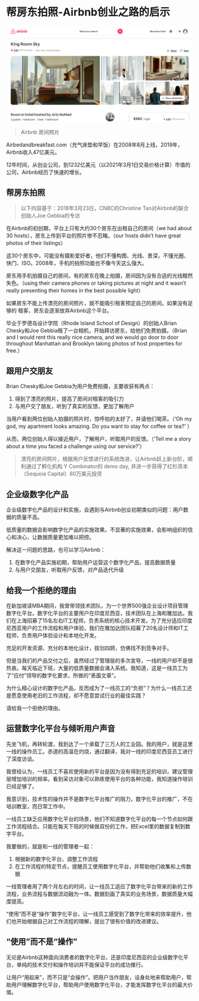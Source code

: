 # 帮房东拍照-Airbnb创业之路的启示

![room](./airbnb/room.png)
> Airbnb 房间照片

Airbedandbreakfast.com（充气床垫和早饭）在2008年8月上线，2019年，Airbnb收入47亿美元。

12年时间，从创业公司，到1232亿美元（以2021年3月1日交易价格计算）市值的公司，Airbnb经历了快速的增长。


## 帮房东拍照

> 以下内容基于：2018年3月23日，CNBC的Christine Tan对Airbnb的联合创始人Joe Gebbia的专访


在Airbnb的初创期，平台上只有大约30个房东在出租自己的房间（we had about 30 hosts），房东上传到平台的照片惨不忍睹。（our hosts didn’t have great photos of their listings）

这30个房东中，可能没有摄影爱好者，他们不懂构图、光线、景深，不懂光圈、快门、ISO。2008年，手机的拍照功能也不像今天这么强大。


房东用手机拍摄自己的房间，有的房东在晚上拍摄，房间因为没有合适的光线黯然失色。（using their camera phones or taking pictures at night and it wasn’t really presenting their homes in the best possible light）


如果房东不能上传漂亮的房间照片，就不能吸引租客预定自己的房间。如果没有足够的
租客，房东会逐渐放弃Airbnb这个平台。

毕业于罗德岛设计学院（Rhode Island School of Design）的创始人Brian Chesky和Joe Gebbia租了一台相机，开始拜访房东，给他们免费拍摄。（Brian and I would rent this really nice camera, and we would go door to door throughout Manhattan and Brooklyn taking photos of host properties for free.）


## 跟用户交朋友

Brian Chesky和Joe Gebbia为用户免费拍摄，主要收获有两点：
1. 得到了漂亮的照片，提高了房间对租客的吸引力
2. 与用户交了朋友，听到了真实的反馈，更加了解用户

当用户看到两位创始人拍摄的照片时，惊呼拍的太好了，并请他们喝茶。（‘Oh my god, my apartment looks amazing. Do you want to stay for coffee or tea?’ ）

从而，两位创始人得以接近用户，了解用户，听取用户的反馈。（‘Tell me a story about a time you faced a challenge using our service?’）

> 漂亮的房间照片，根据用户反馈进行的系统改进，让Airbnb跃上新台阶，顺利通过了孵化机构 Y Combinator的 demo day, 并进一步获得了红杉资本（Sequoia Capital）60万美元投资


## 企业级数字化产品

企业级数字化产品的设计和实施，会遇到与Airbnb创业初期类似的问题：用户数据的质量不高。

低质量的数据会影响数字化产品的实施效果。不显著的实施效果，会影响组织的信心和决心，让数据质量更加难以把控。

解决这一问题的思路，也可以学习Airbnb：
1. 在数字化产品实施初期，帮助用户运营这个数字化产品，提高数据质量
2. 与用户交朋友，听取用户反馈，对产品迭代升级


## 给我一个拒绝的理由

在新加坡读MBA期间，我曾带领技术团队，为一个世界500强企业设计项目管理数字化平台。数字化平台的主要用户在印度尼西亚，技术团队在上海和雅加达。我们在上海招募了15名左右IT工程师，负责系统的核心技术开发。为了充分适应印度尼西亚用户的工作流程和用户体验，我们在雅加达团队招募了20名设计师和IT工程师，负责用户体验设计和本地化开发。

充足的开发资源、充分的本地化设计，拔剑四顾，仿佛找不到竞争对手。

但是当我们的产品交付之后，虽然经过了管理层的多次宣导，一线的用户却不是很热衷。每天临近下班，大量的低质量数据会涌入系统。我知道，这是一线员工为了“应付”领导的数字化要求，所做的“表面文章”。


为什么精心设计的数字化产品，反而成为了一线员工的“负担”？为什么一线员工还是愿意使用老旧的工作流程，却不愿意尝试行业的最佳实践？

请给我一个拒绝的理由。


## 运营数字化平台与倾听用户声音

先坐飞机，再转轮渡，我到达了一个承载了三万人的工业园。我的用户，就是这里一线的操作员工。赤道的高温在灼烧，通过翻译，我对一线的印度尼西亚员工进行了深度访谈。

我曾经认为，一线员工不喜欢使用新的平台是因为没有得到充足的培训，建议管理层增加培训的频率。看到采访对象可以熟练使用平台的各种功能，我知道操作培训已经足够了。

我意识到，技术性的操作并不是数字化平台推广的阻力，数字化平台的推广，不在培训教室，而日常工作中。

一线员工缺乏应用数字化平台的场景，他们不知道数字化平台的每一个节点如何跟工作流程结合。只能在每天下班的时候做双份的工作，把Excel里的数据复制到数字平台。

我要做的，就是和一线的管理者一起：
1. 根据新的数字化平台，调整工作流程
2. 在工作流程的特定节点，提醒员工使用数字化平台，并帮助他们收集和上传数据

一线管理者用了两个月左右的时间，让一线员工适应了数字化平台带来的新的工作流程，业务流程与数据流动融为一体。数据刻画了真实的业务场景，数据质量大幅度提高。

“使用”而不是“操作”数字化平台，让一线员工感受到了数字化带来的效率提升，他们也开始根据自己对工作流程的理解，提出了很有价值的改进建议。


## “使用”而不是“操作”

无论是Airbnb这种面向消费者的数字化平台，还是印度尼西亚的企业级数字化平台，单纯的技术交付和操作培训并不能保证平台的成功推行。

让用户“用起来”，而不只是“会操作”。把用户当作朋友，设身处地来帮助用户，帮助用户理解数字化平台，帮助用户使用数字化平台，才能发挥数字化平台的最大价值。
